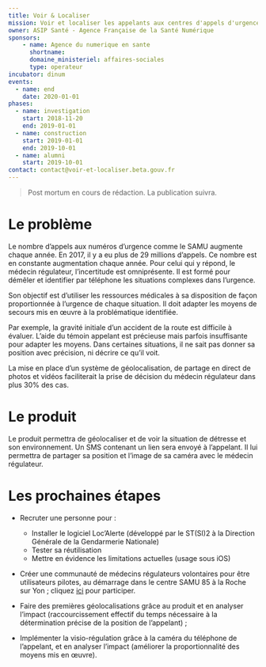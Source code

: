 ```yaml
---
title: Voir & Localiser
mission: Voir et localiser les appelants aux centres d'appels d'urgence
owner: ASIP Santé - Agence Française de la Santé Numérique
sponsors:
    - name: Agence du numerique en sante
      shortname: 
      domaine_ministeriel: affaires-sociales
      type: operateur
incubator: dinum
events:
  - name: end
    date: 2020-01-01
phases:
  - name: investigation
    start: 2018-11-20
    end: 2019-01-01
  - name: construction
    start: 2019-01-01
    end: 2019-10-01
  - name: alumni
    start: 2019-10-01
contact: contact@voir-et-localiser.beta.gouv.fr
---
```



> Post mortum en cours de rédaction. La publication suivra.

# Le problème

Le nombre d’appels aux numéros d’urgence comme le SAMU augmente chaque année. En 2017, il y a eu plus de 29 millions d’appels. Ce nombre est en constante augmentation chaque année. Pour celui qui y répond, le médecin régulateur, l’incertitude est omniprésente. Il est formé pour démêler et identifier par téléphone les situations complexes dans l’urgence.

Son objectif est d’utiliser les ressources médicales à sa disposition de façon proportionnée à l’urgence de chaque situation. Il doit adapter les moyens de secours mis en œuvre à la problématique identifiée.

Par exemple, la gravité initiale d’un accident de la route est difficile à évaluer. L’aide du témoin appelant est précieuse mais parfois insuffisante pour adapter les moyens. Dans certaines situations, il ne sait pas donner sa position avec précision, ni décrire ce qu’il voit.

La mise en place d’un système de géolocalisation, de partage en direct de photos et vidéos faciliterait la prise de décision du médecin régulateur dans plus 30% des cas. 

# Le produit

Le produit permettra de géolocaliser et de voir la situation de détresse et son environnement. Un SMS contenant un lien sera envoyé à l’appelant. Il lui permettra de partager sa position et l’image de sa caméra avec le médecin régulateur.

# Les prochaines étapes

   - Recruter une personne pour :

        * Installer le logiciel Loc’Alerte (développé par le ST(SI)2 à la Direction Générale de la Gendarmerie Nationale)
        * Tester sa réutilisation
        * Mettre en évidence les limitations actuelles (usage sous iOS) 

   - Créer une communauté de médecins régulateurs volontaires  pour être utilisateurs pilotes, au démarrage dans le centre SAMU 85 à la Roche sur Yon ; cliquez [ici](http://eepurl.com/gaUcVn) pour participer. 

   - Faire des premières géolocalisations grâce au produit et en analyser l’impact (raccourcissement effectif du temps nécessaire à la détermination précise de la position de l’appelant) ;

   - Implémenter la visio-régulation grâce à la caméra du téléphone de l’appelant, et en analyser l’impact (améliorer la proportionnalité des moyens mis en œuvre).




